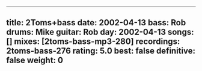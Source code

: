 
---
title: 2Toms+bass
date: 2002-04-13
bass:	Rob
drums:	Mike
guitar:	Rob
day: 2002-04-13
songs: []
mixes: [2toms-bass-mp3-280]
recordings: 2toms-bass-276
rating: 5.0
best: false
definitive: false
weight: 0
---

